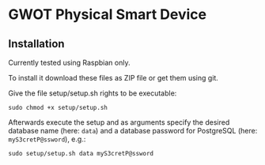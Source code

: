 # GWOT Physical Smart Device

## Installation

Currently tested using Raspbian only.

To install it download these files as ZIP file or get them using git. 

Give the file setup/setup.sh rights to be executable:

`sudo chmod +x setup/setup.sh`

Afterwards execute the setup and as arguments specify the desired database name (here: `data`) and a database password for PostgreSQL (here: `myS3cretP@ssword`), e.g.:

`sudo setup/setup.sh data myS3cretP@ssword`
